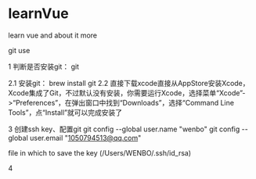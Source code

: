 # learnVue
learn vue and about it more

git use 

1 判断是否安装git： git

2.1 安装git： brew install git
2.2 直接下载xcode直接从AppStore安装Xcode，Xcode集成了Git，不过默认没有安装，你需要运行Xcode，选择菜单“Xcode”->“Preferences”，在弹出窗口中找到“Downloads”，选择“Command Line Tools”，点“Install”就可以完成安装了

3 创建ssh key、配置git
git config --global user.name "wenbo"
git config --global user.email "1050794513@qq.com"

file in which to save the key (/Users/WENBO/.ssh/id_rsa)





4 